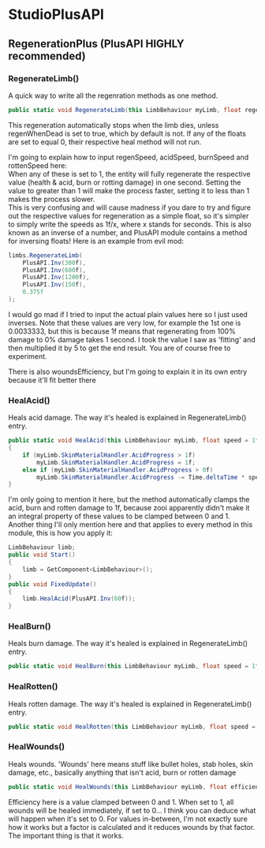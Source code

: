 # StudioPlusAPI
## RegenerationPlus (PlusAPI HIGHLY recommended)
### RegenerateLimb()
A quick way to write all the regenration methods as one method.
```cs
public static void RegenerateLimb(this LimbBehaviour myLimb, float regenSpeed, float acidSpeed, float burnSpeed, float rottenSpeed, float woundsEfficiency, bool regenWhenDead = false)
```
This regeneration automatically stops when the limb dies, unless regenWhenDead is set to true, which by default is not.<be/>
If any of the floats are set to equal 0, their respective heal method will not run.

I'm going to explain how to input regenSpeed, acidSpeed, burnSpeed and rottenSpeed here:<br/>
When any of these is set to 1, the entity will fully regenerate the respective value (health & acid, burn or rotting damage) in one second. Setting the value to greater than 1 will make the process faster, setting it to less than 1 makes the process slower.<br/>
This is very confusing and will cause madness if you dare to try and figure out the respective values for regeneration as a simple float, so it's simpler to simply write the speeds as 1f/x, where x stands for seconds. This is also known as an inverse of a number, and PlusAPI module contains a method for inversing floats! Here is an example from evil mod:
```cs
limbs.RegenerateLimb(
    PlusAPI.Inv(300f),
    PlusAPI.Inv(600f),
    PlusAPI.Inv(1200f),
    PlusAPI.Inv(150f),
    0.375f
);
```
I would go mad if I tried to input the actual plain values here so I just used inverses. Note that these values are very low, for example the 1st one is 0.0033333, but this is because 1f means that regenerating from 100% damage to 0% damage takes 1 second. I took the value I saw as 'fitting' and then multiplied it by 5 to get the end result. You are of course free to experiment.

There is also woundsEfficiency, but I'm going to explain it in its own entry because it'll fit better there

### HealAcid()
Heals acid damage. The way it's healed is explained in RegenerateLimb() entry.
```cs
public static void HealAcid(this LimbBehaviour myLimb, float speed = 1f)
{
    if (myLimb.SkinMaterialHandler.AcidProgress > 1f)
        myLimb.SkinMaterialHandler.AcidProgress = 1f;
    else if (myLimb.SkinMaterialHandler.AcidProgress > 0f)
        myLimb.SkinMaterialHandler.AcidProgress -= Time.deltaTime * speed;
}
```
I'm only going to mention it here, but the method automatically clamps the acid, burn and rotten damage to 1f, because zooi apparently didn't make it an integral property of these values to be clamped between 0 and 1.<br/>
Another thing I'll only mention here and that applies to every method in this module, this is how you apply it:
```cs
LimbBehaviour limb;
public void Start()
{
    limb = GetComponent<LimbBehaviour>();
}
public void FixedUpdate()
{
    limb.HealAcid(PlusAPI.Inv(60f));
}
```

### HealBurn()
Heals burn damage. The way it's healed is explained in RegenerateLimb() entry.
```cs
public static void HealBurn(this LimbBehaviour myLimb, float speed = 1f)
```

### HealRotten()
Heals rotten damage. The way it's healed is explained in RegenerateLimb() entry.
```cs
public static void HealRotten(this LimbBehaviour myLimb, float speed = 1f)
```

### HealWounds()
Heals wounds. 'Wounds' here means stuff like bullet holes, stab holes, skin damage, etc., basically anything that isn't acid, burn or rotten damage
```cs
public static void HealWounds(this LimbBehaviour myLimb, float efficiency = 1f)
```
Efficiency here is a value clamped between 0 and 1. When set to 1, all wounds will be healed immediately, if set to 0... I think you can deduce what will happen when it's set to 0. For values in-between, I'm not exactly sure how it works but a factor is calculated and it reduces wounds by that factor. The important thing is that it works.